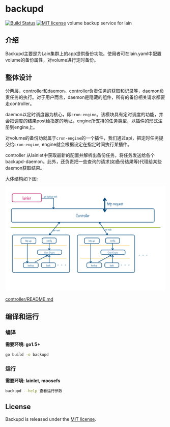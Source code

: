 # backupd
[![Build Status](https://travis-ci.org/laincloud/backupd.svg?branch=master)](https://travis-ci.org/laincloud/backupd) [![MIT license](https://img.shields.io/github/license/mashape/apistatus.svg)](https://opensource.org/licenses/MIT)
volume backup service for lain

## 介绍

Backupd主要是为Lain集群上的app提供备份功能。使用者可在lain.yaml中配置volume的备份属性，对volume进行定时备份。

## 整体设计

分两层，controller和daemon。controller负责任务的获取和记录等，daemon负责任务的执行。对于用户而言，daemon是隐藏的组件，所有的备份相关请求都要走controller。

daemon以定时调度器为核心，即`cron-engine`。该模块具有定时调度的功能，并会把调度的结果post给指定的地址。engine所支持的任务类型，以插件的形式注册到engine上。

对volume的备份功就属于`cron-engine`的一个插件，我们通过api，把定时任务提交给`cron-engine`, engine就会根据设定在指定时间执行某插件。

controller 从lainlet中获取最新的配置并解析出备份任务，将任务发送给各个backupd-daemon。此外，还负责把一些查询的请求(如备份结果等)代理给某些daemon获取结果。

大体结构如下图:

![design](backupd-design.png)

[controller/README.md](关于controller的更多内容)


## 编译和运行

### 编译

**需要环境: go1.5+**
```sh
go build -o backupd
```

### 运行

**需要环境: lainlet, moosefs**

```sh
backupd --help 查看运行参数
```

## License

Backupd is released under the [MIT license](LICENSE).
